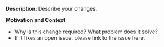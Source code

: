 **Description**: Describe your changes.

**Motivation and Context**
- Why is this change required? What problem does it solve?
- If it fixes an open issue, please link to the issue here.
